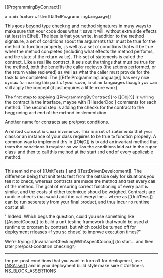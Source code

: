 [[ProgrammingByContract]]

a main feature of the [[EiffelProgrammingLanguage]]

This goes beyond type checking and method signatures in many ways to make sure that your code does what it says it will, without extra side effects (at least in Eiffel).  The idea is that you write, in addition to the method signature, a set of conditions about the arguments that must be true for the method to function properly, as well as a set of conditions that will be true when the method completes (including what effects the method performs, and the state of the return value).  This set of statements is called the contract.  Like a real life contract, it sets out the things that must be true for the method, both the benefits the caller recieves (the actions performed, or the return value recieved) as well as what the caller must provide for the task to be completed.  The [[EiffelProgrammingLanguage]] has very nice syntax for making this part of your code, in other languages though you can still apply the concept (it just requires a little more work).

The first step to applying [[ProgrammingByContract]] to [[ObjC]] is writing the contract in the interface, maybe with [[HeaderDoc]] comments for each method.  The second step is adding the checks for the contract to the begginning and end of the method implementation.

Another name for contracts are pre/post conditions.

A related concept is class invariance.  This is a set of statements that your class or an instance of your class requires to be true to function properly.  A common way to implement this in [[ObjC]] is to add an invariant method that tests the conditions it requires as well as the conditions laid out in the super class, and then to call this method at the start and end of every applicable method.

----

This remind me of [[UnitTests]] and [[TestDrivenDevelopment]].  The difference being that unit tests test from the outside only for situations you tell it to check, whereas contracts are inside the method and test every call of the method.  The goal of ensuring correct functioning of every part is similar, and the costs of either technique should be weighed.  Contracts are runtime checks that would add the call everytime... where as [[UnitTests]] can be run seperately from your final product, and thus incur no runtime cost at all.

''Indeed. Which begs the question, could you use something like [[AspectCocoa]] to build a unit testing framework that would be used at runtime to program by contract, but which could be turned off for deployment releases (if you so chose) to improve execution times?''

We're trying: [[InvarianceCheckingWithAspectCocoa]] (to start... and then later pre/post-condition checking?)

----
for pre-post conditions that you want to turn off for deployment, use [[NSAssert]](condition,message) and in your deployment build style make sure it #define-s NS_BLOCK_ASSERTIONS